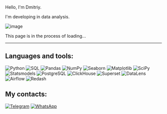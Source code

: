 

Hello, I'm Dmitriy.

I'm developing in data analysis.


![image](https://user-images.githubusercontent.com/118052952/236897655-1d50a887-968a-41a6-a8b1-2622a34f83f4.png)




This page is in the process of loading...

-----------

Languages and tools: 
--------
![Python](https://img.shields.io/badge/-Python-blue)
![SQL](https://img.shields.io/badge/-SQL-blue)
![Pandas](https://img.shields.io/badge/-Pandas-blue)
![NumPy](https://img.shields.io/badge/-NumPy-blue)
![Seaborn](https://img.shields.io/badge/-Seaborn-blue)
![Matplotlib](https://img.shields.io/badge/-Matplotlib-blue)
![SciPy](https://img.shields.io/badge/-SciPy-blue)
![Statsmodels](https://img.shields.io/badge/-Statsmodels-blue)
![PostgreSQL](https://img.shields.io/badge/-PostgreSQL-blue)
![ClickHouse](https://img.shields.io/badge/-ClickHouse-blue)
![Superset](https://img.shields.io/badge/-Superset-blue)
![DataLens](https://img.shields.io/badge/-DataLens-blue)
![Airflow](https://img.shields.io/badge/-Airflow-blue)
![Redash](https://img.shields.io/badge/-Redash-blue)



My contacts:
--------
[![Telegram](https://img.shields.io/badge/Telegram-blue)](https://t.me/dyarusov)
[![WhatsApp](https://img.shields.io/badge/WhatsApp-blue)](https://api.whatsapp.com/send/?phone=89118154869&text&type=phone_number&app_absent=0)
